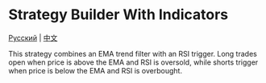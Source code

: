 # Strategy Builder With Indicators
[Русский](README_ru.md) | [中文](README_cn.md)

This strategy combines an EMA trend filter with an RSI trigger. Long trades open when price is above the EMA and RSI is oversold, while shorts trigger when price is below the EMA and RSI is overbought.
